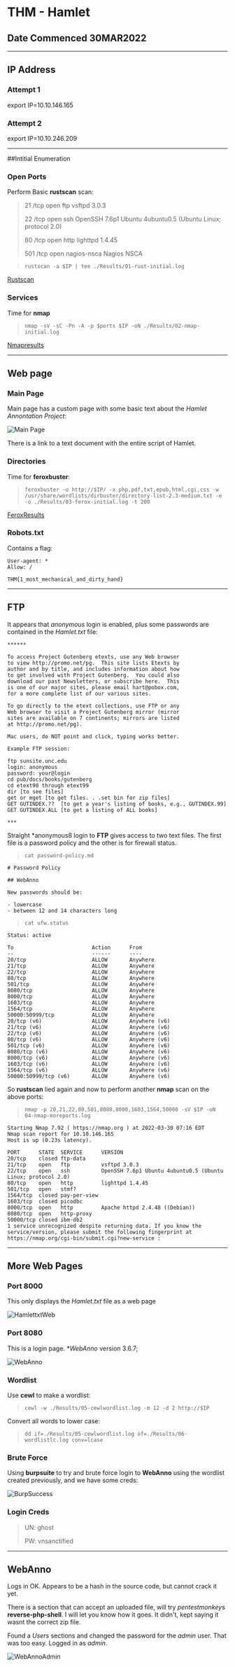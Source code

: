 # THM - Hamlet 

## Date Commenced 30MAR2022


---
## IP Address
### Attempt 1
export IP=10.10.146.165

### Attempt 2
export IP=10.10.246.209


---
##Intitial Enumeration

### Open Ports
Perform Basic **rustscan** scan:

> 21 /tcp   open     ftp         vsftpd 3.0.3
>
> 22 /tcp   open     ssh         OpenSSH 7.6p1 Ubuntu 4ubuntu0.5 (Ubuntu Linux; protocol 2.0)
>
> 80 /tcp   open     http        lighttpd 1.4.45
>
> 501 /tcp  open     nagios-nsca Nagios NSCA


> `rustscan -a $IP | tee ./Results/01-rust-initial.log`

[Rustscan](Results/01-rust-initial.log)


### Services
Time for **nmap**

> `nmap -sV -sC -Pn -A -p $ports $IP -oN ./Results/02-nmap-initial.log`

[Nmapresults](Results/02-nmap-initial.log)


---
## Web page

### Main Page
Main page has a custom page with some basic text about the *Hamlet Annontation Project*:

![Main Page](Images/01-webpage.png)

There is a link to a text document with the entire script of Hamlet.

### Directories
Time for **feroxbuster**:

> `feroxbuster -u http://$IP/ -x php,pdf,txt,epub,html,cgi,css -w /usr/share/wordlists/dirbuster/directory-list-2.3-medium.txt -e -o ./Results/03-ferox-initial.log -t 200`

[FeroxResults](Results/03-ferox-initial.log)

### Robots.txt
Contains a flag:

```
User-agent: *
Allow: /

THM{1_most_mechanical_and_dirty_hand}
```


---
## FTP
It appears that *anonymous* login is enabled, plus some passwords are contained in the *Hamlet.txt* file:

``` 
******

To access Project Gutenberg etexts, use any Web browser
to view http://promo.net/pg.  This site lists Etexts by
author and by title, and includes information about how
to get involved with Project Gutenberg.  You could also
download our past Newsletters, or subscribe here.  This
is one of our major sites, please email hart@pobox.com,
for a more complete list of our various sites.

To go directly to the etext collections, use FTP or any
Web browser to visit a Project Gutenberg mirror (mirror
sites are available on 7 continents; mirrors are listed
at http://promo.net/pg).

Mac users, do NOT point and click, typing works better.

Example FTP session:

ftp sunsite.unc.edu
login: anonymous
password: your@login
cd pub/docs/books/gutenberg
cd etext90 through etext99
dir [to see files]
get or mget [to get files. . .set bin for zip files]
GET GUTINDEX.??  [to get a year's listing of books, e.g., GUTINDEX.99]
GET GUTINDEX.ALL [to get a listing of ALL books]

***
```

Straight *anonymous8 login to **FTP** gives access to two text files. The first file is a password policy and the other is for firewall status.

> `cat password-policy.md`

```
# Password Policy

## WebAnno

New passwords should be:

- lowercase
- between 12 and 14 characters long
```

> `cat ufw.status`

```
Status: active

To                         Action      From
--                         ------      ----
20/tcp                     ALLOW       Anywhere                  
21/tcp                     ALLOW       Anywhere                  
22/tcp                     ALLOW       Anywhere                  
80/tcp                     ALLOW       Anywhere                  
501/tcp                    ALLOW       Anywhere                  
8080/tcp                   ALLOW       Anywhere                  
8000/tcp                   ALLOW       Anywhere                  
1603/tcp                   ALLOW       Anywhere                  
1564/tcp                   ALLOW       Anywhere                  
50000:50999/tcp            ALLOW       Anywhere                  
20/tcp (v6)                ALLOW       Anywhere (v6)             
21/tcp (v6)                ALLOW       Anywhere (v6)             
22/tcp (v6)                ALLOW       Anywhere (v6)             
80/tcp (v6)                ALLOW       Anywhere (v6)             
501/tcp (v6)               ALLOW       Anywhere (v6)             
8080/tcp (v6)              ALLOW       Anywhere (v6)             
8000/tcp (v6)              ALLOW       Anywhere (v6)             
1603/tcp (v6)              ALLOW       Anywhere (v6)             
1564/tcp (v6)              ALLOW       Anywhere (v6)             
50000:50999/tcp (v6)       ALLOW       Anywhere (v6)
```

So **rustscan** lied again and now to perform another **nmap** scan on the above ports:

> `nmap -p 20,21,22,80,501,8080,8000,1603,1564,50000 -sV $IP -oN 04-nmap-moreports.log`

```
Starting Nmap 7.92 ( https://nmap.org ) at 2022-03-30 07:16 EDT
Nmap scan report for 10.10.146.165
Host is up (0.23s latency).

PORT      STATE  SERVICE      VERSION
20/tcp    closed ftp-data
21/tcp    open   ftp          vsftpd 3.0.3
22/tcp    open   ssh          OpenSSH 7.6p1 Ubuntu 4ubuntu0.5 (Ubuntu Linux; protocol 2.0)
80/tcp    open   http         lighttpd 1.4.45
501/tcp   open   stmf?
1564/tcp  closed pay-per-view
1603/tcp  closed picodbc
8000/tcp  open   http         Apache httpd 2.4.48 ((Debian))
8080/tcp  open   http-proxy
50000/tcp closed ibm-db2
1 service unrecognized despite returning data. If you know the service/version, please submit the following fingerprint at https://nmap.org/cgi-bin/submit.cgi?new-service :
```


---
## More Web Pages

### Port 8000
This only displays the *Hamlet.txt* file as a web page

![HamlettxtWeb](Images/02-wwwhamlettxt.png)

### Port 8080
This is a login page. **WebAnno* version 3.6.7;

![WebAnno](Images/03-webannologin.png)

### Wordlist
Use **cewl** to make a wordlist:

> `cewl -w ./Results/05-cewlwordlist.log -m 12 -d 2 http://$IP`

Convert all words to lower case:

> `dd if=./Results/05-cewlwordlist.log of=./Results/06-wordlistlc.log conv=lcase`

### Brute Force
Using **burpsuite** to try and brute force login to **WebAnno** using the wordlist created previously, and we have some creds:

![BurpSuccess](Images/04-burpsuccess.png)

### Login Creds

> UN: ghost
>
> PW: vnsanctified


---
## WebAnno
Logs in OK. Appears to be a hash in the source code, but cannot crack it yet.

There is a section that can accept an uploaded file, will try *pentestmonkey*s **reverse-php-shell**. I will let you know how it goes. It didn't, kept saying it wasnt the correct zip file.

Found a *Users* sections and changed the password for the *admin* user. That was too easy. Logged in as *admin*.

![WebAnnoAdmin](IUmages/05-webannoadmin.png)



